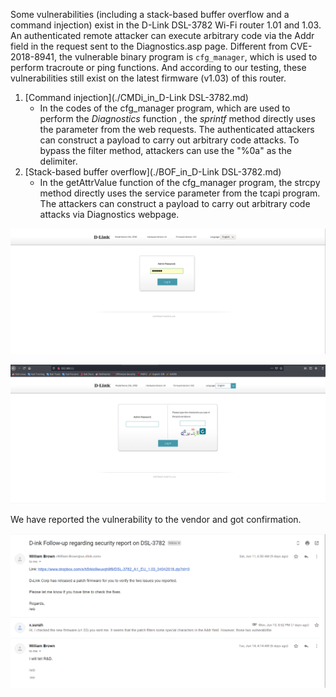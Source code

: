 Some vulnerabilities (including a stack-based buffer overflow and a command injection) exist in the D-Link DSL-3782 Wi-Fi router 1.01 and 1.03. An authenticated remote attacker can execute arbitrary code via the Addr field in the request sent to the Diagnostics.asp page. Different from CVE-2018-8941, the vulnerable binary program is `cfg_manager`, which is used to perform tracroute or ping functions. And according to our testing, these vulnerabilities still exist on the latest firmware (v1.03) of this router.

1. [Command injection](./CMDi_in_D-Link DSL-3782.md)
   - In the codes of the cfg_manager program, which are used to perform the *Diagnostics* function , the *sprintf* method directly uses the parameter from the web requests. The authenticated attackers can construct a payload to carry out arbitrary code attacks. To bypass the filter method, attackers can use the "%0a" as the delimiter.
2. [Stack-based buffer overflow](./BOF_in_D-Link DSL-3782.md)
   - In the getAttrValue function of the cfg_manager program, the strcpy method directly uses the service parameter from the tcapi program. The attackers can construct a payload to carry out arbitrary code attacks via Diagnostics webpage.

![image-20220423155609639](imgs/main_1.01.png)

![image-20220423155609639](imgs/main_1.03.png)

We have reported the vulnerability to the vendor and got confirmation.

![image-20220620171848698](imgs\mail.png)